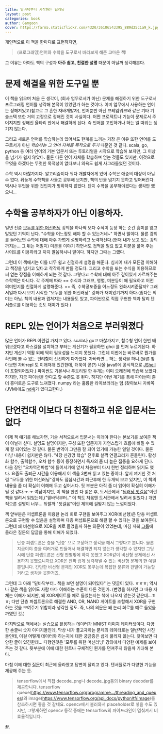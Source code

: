```yaml
---
title: 밑바닥부터 시작하는 딥러닝
layout: post
categories: book
author: Gamgoon
cover: https://farm5.staticflickr.com/4320/36106543395_889d25c1a9_k.jpg
---
```

개인적으로 이 책을 한마디로 표현하자면,
>(프로그래밍)언어와 수학을 도구로서 바라보게 해준 고마운 책!

그 이유는 아마도 책의 구성과 **아주 쉽고, 친절한 설명** 때문이 아닐까 생각해본다.

# 문제 해결을 위한 도구일 뿐
이 책을 읽으며 처음 든 생각이, (회사 업무로서가 아닌) 문제를 해결하기 위한 도구로서 프로그래밍 언어를 생각해 본적이 있었던가 하는 것이다. 이미 업무에서 사용하는 언어는 정해져있고(참고로 그 흔한 자바개발자), 언어뿐만 아닌 프레임워크와 같은 기타 기술스택 또한 거의 고정으로 정해진 것이 사실이다. 어떤 프로젝트나 기능이 문제로서 주어지지만 정해진 울타리 안에서 해결하게 된다. 즉 언어를 고민하거나 하는 일 따위는 생기지 않는다.

그리고 새로운 언어를 학습하는데 있어서도 한계를 느끼는 가장 큰 이유 또한 언어를 도구로서가 아닌 *학습하는 그 언어 자체를 목적으로 두기* 때문인 것 같다. scala, go, python 등 여러 언어의 기본 입문서 또는 투토리얼을 시작으로 학습해 보지만, 그 이상을 넘기가 쉽지 않았다. 물론 다른 언어 자체를 학습하며 얻는 것들도 있지만, 이것으로 무엇을 하겠다는 뚜렷한 목적성이 없다보니 의욕도 쉽게 사그라들었던 것이다.

수학 역시 마찮가지다. 알고리즘이다 뭐다 개발자에게 있어 수학은 애증의 대상이 아닐 수 없다. 뒤늦게 수학책을 사들고 공부해 보지만, 책의 반을 넘기지 못하고 잊어버린다. 역시나 무엇을 위한 것인지가 명확하지 않았다. 단지 수학을 공부해야겠다는 생각만 했으니...

# 수학을 공부하자가 아닌 이용하자.
일년 전쯤 [모두를 위한 머신러닝](http://hunkim.github.io/ml/) 강의을 하나씩 보다 수식이 등장 하는 순간 흥미를 잃고 말았던 기억이 난다. "수학을 어느정도 해야 할 수 있는거네~" 하면서 말이다. 물론 강의를 들어보면 수학에 대해 아주 가볍게 설명하려고 노력하신다.(현재 내가 보고 있는 강의 까지는... 그 뒤는 어떨지) 미분을 이야기 하면서도 겁먹을 필요 없고 미분을 풀어 주는 사이트를 이용하라고 까지 말씀하시니 말이다. 하지만 그때는 그랬다.

그런데 이 책에서는 이를 너무 쉽고 친절하게 설명을 해준다. 심지어 내가 모든걸 이해하고 책장을 넘기고 있다고 착각하게 만들 정도다. 그리고 수학을 또는 수식을 이용하므로써 얻는 장점을 이해하게 되는 것 같다. 그렇다고 수학에 대해 아주 깊이있게 가르쳐주는 수학책은 아니다. 각 주제에 따라 == 수식과 그래프, 행렬, 미분등이 왜 필요하고 어떤 의미인지를 친절하게 설명해준다. == 즉, 수학공포증을 어느정도 완화시켜준달까? 그래서일까 다시 보기 시작한 "모두를 위한 머신러닝" 강좌가 재미있기까지 하다.(쉽다는 의미는 아님. 책의 내용과 겹쳐지는 내용들도 있고, 파이썬으로 직접 구현한 책과 달리 텐서플로를 이용하는 것도 재미가 있다.)

# REPL 있는 언어가 처음으로 부러워졌다
많은 언어가 REPL이란걸 가지고 있다. scala나 go고 마찮가지고, 함수형 언어 한번 배워보겠다고 하스켈을 설치하고 부터는 계산기가 필요하면 ghci 를 먼저 누르게된다. 하지만 계산기 역활 외에 딱히 필요성을 느끼지 못했다. 그런데 이번에는 바로바로 뭔가를 확인해 볼 수 있는 편리함이 신선하게 다가왔다. 자바라면... 하는 생각을 하니.(물론 찾아보면 자바repl 도 이래저래 있긴한데, 더욱이 곧(?) 나올 java9에 공식적으로 [JShell](http://blog.takipi.com/java-9-early-access-a-hands-on-session-with-jshell-the-java-repl/)이 포함되어있다.)
파이썬도 기본서나 투토리얼 한 두개는 이미 오래전에 학습해 보았다. 하지만, 지금 파이썬을 안다고 할 수준도 못 된다. 하지만 이번 계기를 통해 파이썬이 좀 더 흥미로운 도구로 느껴졌다. numpy 라는 훌륭한 라이브러리는 덤.(찾아보니 자바쪽(JVM)에도 [nd4j](http://nd4j.org/)가 있다고한다.)

# 단언컨대 이보다 더 친절하고 쉬운 입문서는 없다
이제 책 얘기를 해보자면, 기술 서적으로서 입문서는 이래야 한다는 본보기를 보여준 책이 아닐까 싶다. 설명도 설명이지만, 구성 또한 입문자가 자연스럽게 흐름에 빠질 수 있게 잘 되어있는 것 같다. 물론 번역이 그만큼 잘 되어 있기에 가능한 일일 것이다. 물론 마냥 내용이 쉽지만은 않다. "4장 신경망 학습" 전후로 살짝 연결고리가 흔들린다. 활성화 함수, 출력함수, 오차 함수 등이 등장하면서 독자의 좀 더 높은 집중을 요하게 된다. 다음 장인 "오차역전파법"에 들어서기에 앞서 처음부터 다시 한번 정리하며 읽기도 했다. 요즘도 출퇴근 시간을 이용해서 이 책을 3번째 읽고 있는 중이다. 앞서 얘기한 것 처럼 "모두를 위한 머신러닝"강좌도 점심시간과 퇴근후에 한 두개씩 보고 있지만, 이 책의 내용을 좀 더 확실히 이해해 두고 싶어서다. 뒷 부분은 아직 좀 더 읽어야 확실히 이해가 될 것 같다.ㅜ.ㅜ 여담이지만, 이 책을 한번 다 읽은 후, 도서관에서 "[딥러닝 첫걸음](http://www.aladin.co.kr/shop/wproduct.aspx?ItemId=99490705)"이란 책을 빌려서 읽었는데,("밑바닥부터.." 이 책도 처음엔 도서관에서 빌려서 읽었다.) 개인적으론 설명이 너무... 뭐랄까 "첫걸음"이란 제목에 걸맞지 않는 느낌이었다.

책 앞부분은 퍼셉트론을 이용한 논리 회로 구현을 보여주고 XOR(비선형)은 단층 퍼셉트론으로 구현할 수 없음을 설명하며 다층 퍼셉트론으로 해결 할 수 있다는 것을 보여준다. 그런데 왜 비선형으로 XOR을 예로 들었을까 하는 의문이 있었는데, 마침 페북 [그룹](https://www.facebook.com/groups/TensorFlowKR/permalink/501642556843474/)에 올라온 질문의 답글을 통해 이해가 되었다.
>단층 퍼셉트론은 층을 '단층' 으로 고정하고 생각을 해서 그렇다고 봅니다. 물론 지금이야 층을 여러개로 만들어서 해결하면 되지 않는가 생각할 수 있지만 그당시에 단층 퍼셉트론은 선형 판별밖에 하지 못했고 XOR같이 비선형 문제에선 사용하지 못했으니까요.XOR은 진짜 쉽게 생각해낼 수 있는 비선형 문제의 한 예일 뿐입니다. 간단한 비선형 문제인 XOR도 못푸는데 복잡한 분류와 판별이 가능할거라고 생각을 못한거죠.

그런데 그 아래 "밑바닥부터.. 책을 보면 설명이 되어있다" 는 댓글이 있다. ㅎㅎㅎ; 역시나 같은 책을 읽어도 사람 마다 이해하는 수준이 다른 것인가. (변명을 하자면 그 내용 자체는 이해가 되지만, 왜 XOR게이트를 예로 들었는지는 책에 나오지 않는것 같은데...ㅎㅎ; 다만 단층 퍼셉트론으로 해결한 AND, OR, NAND 게이트를 조합해서 XOR을 구현하는 것을 보여주기 위함이라 생각한 정도. 즉, 나의 의문은 왜 논리 회로를 예로 들었을까였던 것.)

마지막으로 책에서는 실습으로 활용하는 데이터가 MNIST 이미지 데이터셋이다. 다양한 손글씨 숫자 이미지들인데, 막상 내가 풀고자하는 문제의 데이터로는 일반적인 사진들인데, 이걸 어떻게 데이터화 하는지에 대한 궁금증은 쉽게 풀리지 않는다. 찾아보면 다양한 글이 있긴한데... 다행인것은 '모두를 위한 머신러닝' 강의에서 다양한 예제를 보여주는 것 같다. 뒷부분에 이에 대한 힌트나 구체적인 뭔가를 던져주지 않을까 기대해 본다.

마침 이에 대한 [질문](https://www.facebook.com/groups/TensorFlowKR/permalink/507996322874764/)이 최근에 올라왔고 답변이 달리고 있다. 텐서플로가 다양한 기능을 제공해 주는 듯.
>tensorflow에서 직접 decode_png나 decode_jpg등의 binary decoder를 제공합니다. tensorflow queue(https://www.tensorflow.org/programme.../threading_and_queues)와 image(https://www.tensorflow.org/api_docs/python/tf/image)를 참조하시면 좋을 것 같네요. opencv에서 불러와서 placeholder로 넣을 수도 있지만, 그렇게하면 opencv 동작 중에는 tensorflow의 파이프라인이 멈춰져서 비효율적입니다.

끝.
